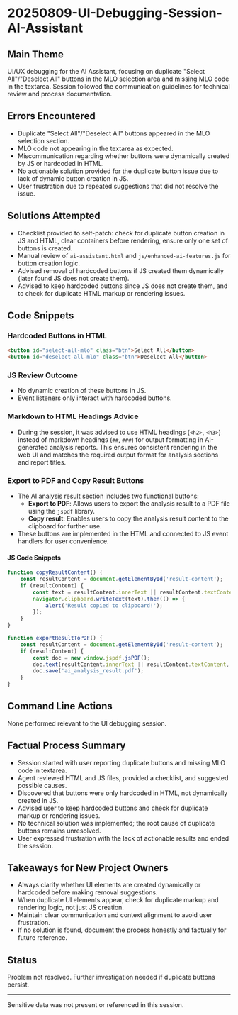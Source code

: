 # 20250809-UI-Debugging-Session-AI-Assistant

## Main Theme
UI/UX debugging for the AI Assistant, focusing on duplicate "Select All"/"Deselect All" buttons in the MLO selection area and missing MLO code in the textarea. Session followed the communication guidelines for technical review and process documentation.

## Errors Encountered
- Duplicate "Select All"/"Deselect All" buttons appeared in the MLO selection section.
- MLO code not appearing in the textarea as expected.
- Miscommunication regarding whether buttons were dynamically created by JS or hardcoded in HTML.
- No actionable solution provided for the duplicate button issue due to lack of dynamic button creation in JS.
- User frustration due to repeated suggestions that did not resolve the issue.

## Solutions Attempted
- Checklist provided to self-patch: check for duplicate button creation in JS and HTML, clear containers before rendering, ensure only one set of buttons is created.
- Manual review of `ai-assistant.html` and `js/enhanced-ai-features.js` for button creation logic.
- Advised removal of hardcoded buttons if JS created them dynamically (later found JS does not create them).
- Advised to keep hardcoded buttons since JS does not create them, and to check for duplicate HTML markup or rendering issues.

## Code Snippets

### Hardcoded Buttons in HTML
```html
<button id="select-all-mlo" class="btn">Select All</button>
<button id="deselect-all-mlo" class="btn">Deselect All</button>
```

### JS Review Outcome
- No dynamic creation of these buttons in JS.
- Event listeners only interact with hardcoded buttons.

### Markdown to HTML Headings Advice
- During the session, it was advised to use HTML headings (`<h2>`, `<h3>`) instead of markdown headings (`##`, `###`) for output formatting in AI-generated analysis reports. This ensures consistent rendering in the web UI and matches the required output format for analysis sections and report titles.

### Export to PDF and Copy Result Buttons
- The AI analysis result section includes two functional buttons:
	- **Export to PDF**: Allows users to export the analysis result to a PDF file using the `jspdf` library.
	- **Copy result**: Enables users to copy the analysis result content to the clipboard for further use.
- These buttons are implemented in the HTML and connected to JS event handlers for user convenience.

#### JS Code Snippets
```javascript
function copyResultContent() {
	const resultContent = document.getElementById('result-content');
	if (resultContent) {
		const text = resultContent.innerText || resultContent.textContent;
		navigator.clipboard.writeText(text).then(() => {
			alert('Result copied to clipboard!');
		});
	}
}

function exportResultToPDF() {
	const resultContent = document.getElementById('result-content');
	if (resultContent) {
		const doc = new window.jspdf.jsPDF();
		doc.text(resultContent.innerText || resultContent.textContent, 10, 10);
		doc.save('ai_analysis_result.pdf');
	}
}
```

## Command Line Actions
None performed relevant to the UI debugging session.

## Factual Process Summary
- Session started with user reporting duplicate buttons and missing MLO code in textarea.
- Agent reviewed HTML and JS files, provided a checklist, and suggested possible causes.
- Discovered that buttons were only hardcoded in HTML, not dynamically created in JS.
- Advised user to keep hardcoded buttons and check for duplicate markup or rendering issues.
- No technical solution was implemented; the root cause of duplicate buttons remains unresolved.
- User expressed frustration with the lack of actionable results and ended the session.

## Takeaways for New Project Owners
- Always clarify whether UI elements are created dynamically or hardcoded before making removal suggestions.
- When duplicate UI elements appear, check for duplicate markup and rendering logic, not just JS creation.
- Maintain clear communication and context alignment to avoid user frustration.
- If no solution is found, document the process honestly and factually for future reference.

## Status
Problem not resolved. Further investigation needed if duplicate buttons persist.

---
Sensitive data was not present or referenced in this session.
